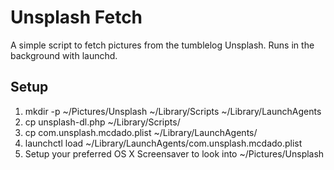 Unsplash Fetch
==============

A simple script to fetch pictures from the tumblelog Unsplash.
Runs in the background with launchd.

Setup
-----

1. mkdir -p ~/Pictures/Unsplash ~/Library/Scripts ~/Library/LaunchAgents
2. cp unsplash-dl.php ~/Library/Scripts/
3. cp com.unsplash.mcdado.plist ~/Library/LaunchAgents/
4. launchctl load ~/Library/LaunchAgents/com.unsplash.mcdado.plist
5. Setup your preferred OS X Screensaver to look into ~/Pictures/Unsplash